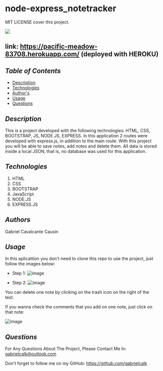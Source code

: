 # node-express_notetracker


MIT LICENSE cover this project.

<img src='https://img.shields.io/badge/mit-badge-yellow'>
    

## link: https://pacific-meadow-83708.herokuapp.com/ (deployed with HEROKU)
    

## *Table of Contents*
- [Description](#description)
- [Technologies](#technologies)
- [Author's](#authors)
- [Usage](#usage)
- [Questions](#questions)
    


## *Description*
This is a project developed with the following technologies: HTML, CSS, BOOTSTRAP, JS, NODE.JS, EXPRESS. In this application 2 routes were developed with express.js, in addition to the main route. With this project you will be able to save notes, add notes and delete them. All data is stored inside a local JSON, that is, no database was used for this application.



## *Technologies*
1. HTML
2. CSS
3. BOOTSTRAP
4. JavaScript
5. NODE.JS
6. EXPRESS.JS


## *Authors*
Gabriel Cavalcante Causin


## *Usage*

In this aplicattion you don't need to clone this repo to use the project, just follow the images below:

- Step 1:
![image](https://user-images.githubusercontent.com/89816900/138385287-ebe7989f-bbeb-47fc-b262-9c0e7ab4d3bd.png)

- Step 2:
![image](https://user-images.githubusercontent.com/89816900/138385348-c3971dec-47e3-48b1-8e14-0b098f1d4e68.png)

You can delete one note by clicking on the trash icon on the right of the text.

If you wanna check the comments that you add on one note, just click on that note:

![image](https://user-images.githubusercontent.com/89816900/138385544-071ff26d-a991-4131-ac6a-af64e2c47baf.png)


## *Questions*
For Any Questions About The Project, Please Contact Me In:
gabrielcalk@outlook.com

Don't forget to follow me on my GitHub: https://github.com/gabrielcalk
